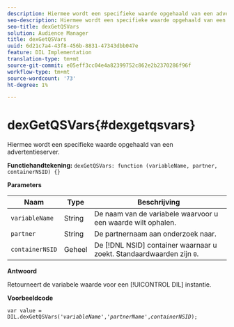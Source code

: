 ```yaml
---
description: Hiermee wordt een specifieke waarde opgehaald van een advertentieserver.
seo-description: Hiermee wordt een specifieke waarde opgehaald van een advertentieserver.
seo-title: dexGetQSVars
solution: Audience Manager
title: dexGetQSVars
uuid: 6d21c7a4-43f8-456b-8831-47343dbb047e
feature: DIL Implementation
translation-type: tm+mt
source-git-commit: e05eff3cc04e4a82399752c862e2b2370286f96f
workflow-type: tm+mt
source-wordcount: '73'
ht-degree: 1%

---
```



# dexGetQSVars{#dexgetqsvars}

Hiermee wordt een specifieke waarde opgehaald van een advertentieserver.

**Functiehandtekening:** `dexGetQSVars: function (variableName, partner, containerNSID) {}`

<!-- 

r_dil_get_dexqsvars.xml

 -->

**Parameters**

| Naam | Type | Beschrijving |
|---|---|---|
| `variableName` | String | De naam van de variabele waarvoor u een waarde wilt ophalen. |
| `partner` | String | De partnernaam aan onderzoek naar. |
| `containerNSID` | Geheel | De [!DNL NSID] container waarnaar u zoekt. Standaardwaarden zijn `0`. |

**Antwoord**

Retourneert de variabele waarde voor een [!UICONTROL DIL] instantie.

**Voorbeeldcode**

<pre class="java"><code>var value = DIL.dexGetQSVars('<i>variableName</i>','<i>partnerName</i>',<i>containerNSID</i>);</code></pre>
